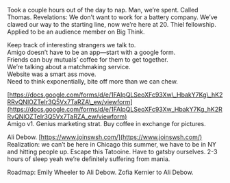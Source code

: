 Took a couple hours out of the day to nap. Man, we’re spent. Called Thomas. Revelations: We don’t want to work for a battery company. We’ve clawed our way to the starting line, now we’re here at 20\. Thiel fellowship. Applied to be an audience member on Big Think. 

Keep track of interesting strangers we talk to.   
Amigo doesn’t have to be an app—start with a google form.   
Friends can buy mutuals’ coffee for them to get together.   
We’re talking about a matchmaking service.  
Website was a smart ass move.  
Need to think exponentially, bite off more than we can chew. 

[https://docs.google.com/forms/d/e/1FAIpQLSeoXFc93Xw\_HbakY7Kg\_hK2RRvQNlOZTeIr3Q5Vx7TaRZA\_ew/viewform](https://docs.google.com/forms/d/e/1FAIpQLSeoXFc93Xw_HbakY7Kg_hK2RRvQNlOZTeIr3Q5Vx7TaRZA_ew/viewform)  
Amigo v1. Genius marketing strat. Buy coffee in exchange for pictures.

Ali Debow. [https://www.joinswsh.com/](https://www.joinswsh.com/)  
Realization: we can’t be here in Chicago this summer, we have to be in NY and hitting people up. Escape this Tatooine. Have to gatsby ourselves. 2-3 hours of sleep yeah we’re definitely suffering from mania. 

Roadmap: Emily Wheeler to Ali Debow. Zofia Kernier to Ali Debow.